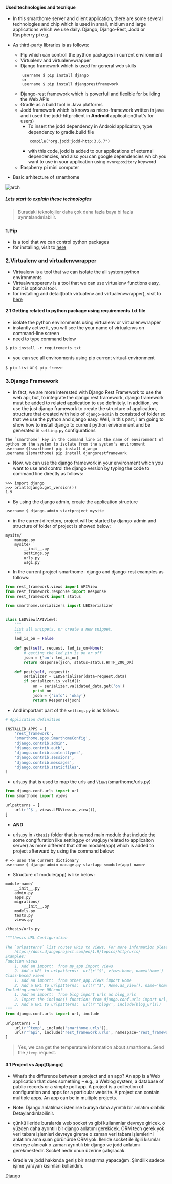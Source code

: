 #### Used technologies and tecnique

-	In this smarthome server and client application, there are some several technologies and chip which is used in small, midium and large applications which we use daily. Django, Django-Rest, Jodd or Raspberry pi e.g.
-	As third-party libraries is as follows:
	-	Pip which can controll the python packages in current environment
	-	Virtualenv and virtualenvwrapper
	-	Django framework which is used for general web skills
	```
		username $ pip install django
		or
		username $ pip install djangorestframework
	```
	-	Django-rest framework which is powerfull and flexible for building the Web APIs
	-	Gradle as a build tool in Java platforms
	-	Jodd framework which is knows as micro-framework written in java and i used the jodd-http-client in **Android** application(that's for users)
		-	To insert the jodd dependency in Android applicaiton, type dependency to gradle.build file
		```
			compile("org.jodd:jodd-http:3.6.7")
		```
		-	with this code, jodd is added to our applications of external dependencies, and also you can google dependencies which you want to use in your application using `mvnrepository` keyword
	-	Raspberry pi mini computer


-	Basic arhitecture of smarthome

![arch](https://raw.githubusercontent.com/semihokanpehlivan/smarthome/master/smarthome-arch.png)

##### Lets start to explain these technologies

>	Buradaki teknolojiler daha çok daha fazla baya bi fazla ayrıntılandırılabilir.

###	1.Pip

-   is a tool that we can control python packages
-   for installing, visit to [here](https://pip.pypa.io/en/stable/installing/, "pip")

### 2.Virtualenv and virtualenvwrapper

-	Virtualenv is a tool that we can isolate the all system python environments
-	Virtualwrapperenv is a tool that we can use virtualenv functions easy, but it is optional tool.
-	for installing and detail(both virtualenv and virtualenvwrapper), visit to [here](http://docs.python-guide.org/en/latest/dev/virtualenvs/, "virtualenv")

#### 2.1 Getting related to python package using requirements.txt file

-	isolate the python environments using virtualenv or virtualenvwrapper
-	instantly active it, you will see the your name of virtualenvs on command-line screen 
-	need to type command below

``$ pip install -r requirements.txt``

-	you can see all environments using pip current virtual-environment

``$ pip list`` or ``$ pip freeze``

### 3.Django Framework

-	In fact, we are more interested with Django Rest Framework to use the web api, but, to integrate the django rest framework, django framework must be added to related application to use definitely. In addition, we use the just django framework to create the structure of application, structure that created with help of `django-admin` is consisted of folder so that we use the python and django easy. Well, in this part, i am going to show how to install django to current python environment and be generated in `setting.py` configurations

```
The `smarthome` key in the command line is the name of environment of python on the system to isolate from the system's environment
username $(smarthome) pip install django
username $(smarthome) pip install djangorestframework
```

-	Now, we can use the django framework in your environment which you want to use and control the django version by typing the code to command line directly as follows:

```
>>> import django
>>> print(django.get_version())
1.9
```

-	By using the django admin, create the application structure 

```
username $ django-admin startproject mysite
```

-	in the current directory, project will be started by django-admin and structure of folder of project is showed below:

```
mysite/
    manage.py
    mysite/
        __init__.py
        settings.py
        urls.py
        wsgi.py
```	

-	In the current project-smarthome- django and django-rest examples as follows:

```Python
from rest_framework.views import APIView
from rest_framework.response import Response
from rest_framework import status

from smarthome.serializers import LEDSerializer


class LEDView(APIView):
    """
    List all snippets, or create a new snippet.
    """
    led_is_on = False
    
    def get(self, request, led_is_on=None):
        # getting the led pin is on or off
        json = {'on': led_is_on}
        return Response(json, status=status.HTTP_200_OK)

    def post(self, request):
        serializer = LEDSerializer(data=request.data)
        if serializer.is_valid():
            on = serializer.validated_data.get('on')
            print on
            json = {'info': 'okay'}
            return Response(json)
```

-	And important part of the `setting.py` is as follows:

```Python
# Application definition

INSTALLED_APPS = [
    'rest_framework',
    'smarthome.apps.SmarthomeConfig',
    'django.contrib.admin',
    'django.contrib.auth',
    'django.contrib.contenttypes',
    'django.contrib.sessions',
    'django.contrib.messages',
    'django.contrib.staticfiles',
]
```

-	urls.py that is used to map the urls and `Views`(smarthome/urls.py)

```Python
from django.conf.urls import url
from smarthome import views

urlpatterns = [
    url(r'^$', views.LEDView.as_view()),
]
```

-	**AND**

-	urls.py in `/thesis` folder that is named main module that include the some congifuration like setting.py or wsgi.py(related to applicaiton server) as more different that other module(app) which is added to project afterward by using the command below:
```
# => uses the current dictionary
username $ django-admin manage.py startapp <module(app) name>
```

-   Structure of module(app) is like below:
```
module-name/
    __init__.py
    admin.py
    apps.py
    migrations/
        __init__.py
    models.py
    tests.py
    views.py
```

```
/thesis/urls.py
```

```Python
"""thesis URL Configuration

The `urlpatterns` list routes URLs to views. For more information please see:
    https://docs.djangoproject.com/en/1.9/topics/http/urls/
Examples:
Function views
    1. Add an import:  from my_app import views
    2. Add a URL to urlpatterns:  url(r'^$', views.home, name='home')
Class-based views
    1. Add an import:  from other_app.views import Home
    2. Add a URL to urlpatterns:  url(r'^$', Home.as_view(), name='home')
Including another URLconf
    1. Add an import:  from blog import urls as blog_urls
    2. Import the include() function: from django.conf.urls import url, include
    3. Add a URL to urlpatterns:  url(r'^blog/', include(blog_urls))
"""
from django.conf.urls import url, include

urlpatterns = [
    url(r'^temp', include('smarthome.urls')),
    url(r'^api', include('rest_framework.urls', namespace='rest_framework')),
]
```

>	Yes, we can get the temperature information about smarthome. Send the `/temp` request.

#### 3.1 Project vs App[Django]

-	What’s the difference between a project and an app? An app is a Web application that does something – e.g., a Weblog system, a database of public records or a simple poll app. A project is a collection of configuration and apps for a particular website. A project can contain multiple apps. An app can be in multiple projects.

-	Note: Django anlatılmak istenirse buraya daha ayrıntılı bir anlatım olabilir. Detaylandırılabilinir.
-	çünkü ileride buralarda web socket vs gibi kullanımlar devreye giricek. o yüzden daha ayrıntılı bir django anlatımı gerekicek. ORM tech gerek yok veri tabanı işlemleri devreye girerse o zaman veri tabanı işlemlerini anlatırım ama şuan görünürde ORM yok. İleride socket ile ilgili kısımlar devreye alınıcak o zaman ayrıntılı bir django ve jodd anlatımı gerekmektedir. Socket nedir onun üzerine çalışılacak.

-	Gradle ve jodd hakkında geniş bir araştırma yapacağım. Şimdilik sadece işime yarayan kısımları kullandım.

[Django](https://docs.djangoproject.com/en/1.9/intro/tutorial01/)















